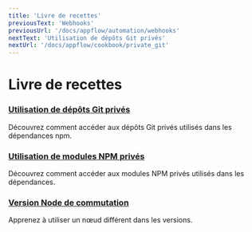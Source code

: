 ```yaml
---
title: 'Livre de recettes'
previousText: 'Webhooks'
previousUrl: '/docs/appflow/automation/webhooks'
nextText: 'Utilisation de dépôts Git privés'
nextUrl: '/docs/appflow/cookbook/private_git'
---
```


# Livre de recettes

### [Utilisation de dépôts Git privés](/docs/appflow/cookbook/private_git)

Découvrez comment accéder aux dépôts Git privés utilisés dans les dépendances npm.

### [Utilisation de modules NPM privés](/docs/appflow/cookbook/private_npm)

Découvrez comment accéder aux modules NPM privés utilisés dans les dépendances.

### [Version Node de commutation](/docs/appflow/cookbook/switch_node_version)

Apprenez à utiliser un nœud différent dans les versions.